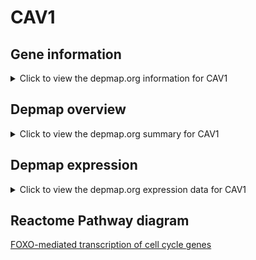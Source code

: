 <h1>CAV1</h1>

<h2>Gene information</h2>
<details>
  <summary>Click to view the depmap.org information for CAV1</summary>
  <iframe src="https://depmap.org/portal/gene/CAV1?tab=about" style="border:none;width:100%;height:800px"></iframe>
</details>

<h2>Depmap overview</h2>
<details>
  <summary>Click to view the depmap.org summary for CAV1</summary>
  <iframe src="https://depmap.org/portal/gene/CAV1?tab=overview" style="border:none;width:100%;height:800px"></iframe>
</details>

<h2>Depmap expression</h2>
<details>
  <summary>Click to view the depmap.org expression data for CAV1</summary>
  <iframe src="https://depmap.org/portal/gene/CAV1?tab=characterization" style="border:none;width:100%;height:800px"></iframe>
</details>



<h2>Reactome Pathway diagram</h2>
<a href="https://reactome.org/PathwayBrowser/#/R-HSA-9617828" target="_BLANK">FOXO-mediated transcription of cell cycle genes</a>



